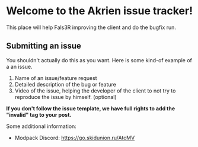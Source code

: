# Welcome to the Akrien issue tracker!
This place will help Fals3R improving the client and do the bugfix run.

## Submitting an issue
You shouldn't actually do this as you want. Here is some kind-of example of a an issue.

1. Name of an issue/feature request
2. Detailed description of the bug or feature
3. Video of the issue, helping the developer of the client to not try to reproduce the issue by himself. (optional)

**If you don't follow the issue template, we have full rights to add the "invalid" tag to your post.**

Some additional information:
* Modpack Discord: https://go.skidunion.ru/AtcMV
